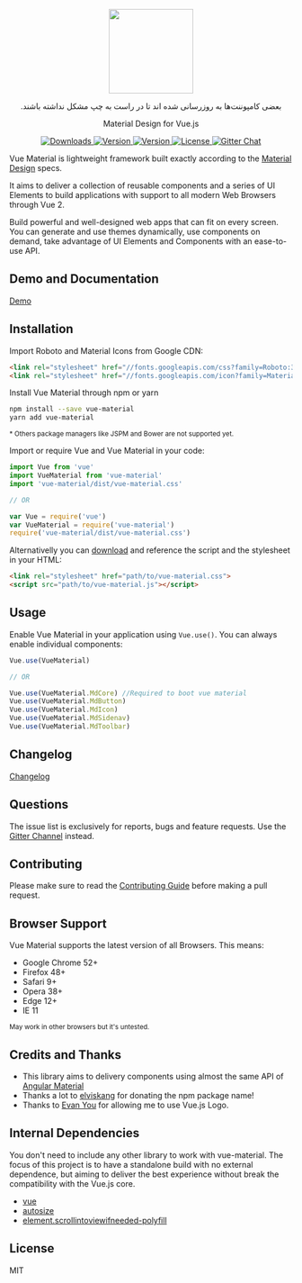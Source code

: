<p align="center">
  <a href="https://vuematerial.github.io/" target="_blank">
    <img width="150" src="https://vuematerial.github.io/assets/logo-vue-material-default.png">
  </a>
</p>

<p align="center" dir="rtl">
  بعضی کامپوننت‌ها به روزرسانی شده اند تا در راست به چپ مشکل نداشته باشند.
</p>

<p align="center">Material Design for Vue.js</p>

<p align="center">
  <a href="https://www.npmjs.com/package/vue-material">
    <img src="https://img.shields.io/npm/dt/vue-material.svg" alt="Downloads">
  </a>

  <a href="https://www.npmjs.com/package/vue-material">
    <img src="https://img.shields.io/npm/v/vue-material.svg" alt="Version">
  </a>

  <a href="https://cdnjs.com/libraries/vue-material">
    <img src="https://img.shields.io/cdnjs/v/vue-material.svg" alt="Version">
  </a>

  <a href="https://www.npmjs.com/package/vue-material">
    <img src="https://img.shields.io/npm/l/vue-material.svg" alt="License">
  </a>

  <a href="https://gitter.im/vuematerial">
    <img src="https://img.shields.io/gitter/room/vuematerial/home.svg" alt="Gitter Chat">
  </a>
</p>

Vue Material is lightweight framework built exactly according to the <a href="http://material.google.com" target="_blank">Material Design</a> specs. 

It aims to deliver a collection of reusable components and a series of UI Elements to build applications with support to all modern Web Browsers through Vue 2. 

Build powerful and well-designed web apps that can fit on every screen. You can generate and use themes dynamically, use components on demand, take advantage of UI Elements and Components with an ease-to-use API.

## Demo and Documentation
<a href="https://vuematerial.github.io/" target="_blank">Demo</a>

## Installation

Import Roboto and Material Icons from Google CDN:

``` html
<link rel="stylesheet" href="//fonts.googleapis.com/css?family=Roboto:300,400,500,700,400italic">
<link rel="stylesheet" href="//fonts.googleapis.com/icon?family=Material+Icons">
```

Install Vue Material through npm or yarn
``` bash
npm install --save vue-material
yarn add vue-material
```
<small>* Others package managers like JSPM and Bower are not supported yet.</small>

Import or require Vue and Vue Material in your code:
``` javascript
import Vue from 'vue'
import VueMaterial from 'vue-material'
import 'vue-material/dist/vue-material.css'

// OR

var Vue = require('vue')
var VueMaterial = require('vue-material')
require('vue-material/dist/vue-material.css')
```

Alternativelly you can <a href="https://github.com/marcosmoura/vue-material/archive/master.zip" target="_blank" rel="noopener">download</a> and reference the script and the stylesheet in your HTML:

``` html
<link rel="stylesheet" href="path/to/vue-material.css">
<script src="path/to/vue-material.js"></script>
```

## Usage

Enable Vue Material in your application using ```Vue.use()```. You can always enable individual components:
``` javascript
Vue.use(VueMaterial)

// OR

Vue.use(VueMaterial.MdCore) //Required to boot vue material
Vue.use(VueMaterial.MdButton)
Vue.use(VueMaterial.MdIcon)
Vue.use(VueMaterial.MdSidenav)
Vue.use(VueMaterial.MdToolbar)
```

## Changelog
<a href="https://vuematerial.github.io/#/changelog" target="_blank">Changelog</a>

## Questions
The issue list is exclusively for reports, bugs and feature requests. Use the [Gitter Channel]( https://gitter.im/vuematerial) instead.

## Contributing

Please make sure to read the [Contributing Guide](https://github.com/marcosmoura/vue-material/blob/master/.github/CONTRIBUTING.md) before making a pull request.

## Browser Support
Vue Material supports the latest version of all Browsers. This means:
* Google Chrome 52+
* Firefox 48+
* Safari 9+
* Opera 38+
* Edge 12+
* IE 11

<small>May work in other browsers but it's untested.</small>

## Credits and Thanks
* This library aims to delivery components using almost the same API of <a href="https://material.angularjs.org/latest/" target="_blank">Angular Material</a>
* Thanks a lot to <a href="https://github.com/elviskang" target="_blank">elviskang</a> for donating the npm package name!
* Thanks to <a href="https://github.com/yyx990803" target="_blank">Evan You</a> for allowing me to use Vue.js Logo.

## Internal Dependencies 
You don't need to include any other library to work with vue-material. The focus of this project is to have a standalone build with no external dependence, but aiming to deliver the best experience without break the compatibility with the Vue.js core.
* <a href="http://vuejs.org" target="_blank">vue</a>
* <a href="http://www.jacklmoore.com/autosize/" target="_blank">autosize</a>
* <a href="https://www.npmjs.com/package/element.scrollintoviewifneeded-polyfill" target="_blank">element.scrollintoviewifneeded-polyfill</a>

## License 
MIT
